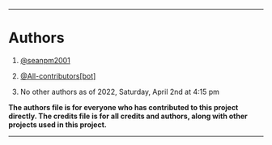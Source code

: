 
***

# Authors

1. [@seanpm2001](https://github.com/seanpm2001/)

2. [@All-contributors[bot]](https://github.com/all-contributors/)

3. No other authors as of 2022, Saturday, April 2nd at 4:15 pm

**The authors file is for everyone who has contributed to this project directly. The credits file is for all credits and authors, along with other projects used in this project.**

***
